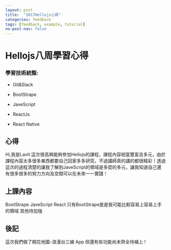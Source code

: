 ```yaml
---
layout: post
title:  "2017Hellojs心得"
categories: feedback
tags: [feedback, example, tutorial]
no-post-nav: false
---
```


# Hellojs八周學習心得

### 學習技術統整:

- Git&Slack

- BootStrape 

- JaveScript

- ReactJs
- React Native

## 心得
Hi,我是Lavit 這次很高興能夠參加Hellojs的課程，課程內容相當豐富且多元，由於課程內容太多很多東西都要自己回家多多研究，不過講師真的講的都很精彩！透過這次的過程清楚的讓我了解到JaveScript的領域是多麼的多元，讓我知道自己還有很多很多的努力方向及空間可以在未來一一實踐！
## 上課內容
BootStrape JaveScript React 只有BootStrape是是我可能比較容易上容易上手的領域 其他待加強
## 後記
這次我們做了桐花地圖-浪漫台三線 App 但還有些功能尚未齊全待補上 !
